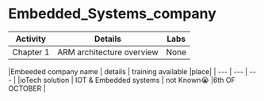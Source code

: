 # Embedded_Systems_company


| Activity | Details | Labs |
| --- | --- | --- |
| Chapter 1 | ARM architecture overview |None |


|Embeeded company name | details | training available |place|
| --- | --- | --- |
|ioTech solution | IOT & Embedded systems | not Known😭 |6th OF OCTOBER | 
